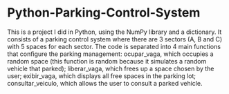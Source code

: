 # Python-Parking-Control-System
 
This is a project I did in Python, using the NumPy library and a dictionary. It consists of a parking control system where there are 3 sectors (A, B and C) with 5 spaces for each sector. The code is separated into 4 main functions that configure the parking management: ocupar_vaga, which occupies a random space (this function is random because it simulates a random vehicle that parked); liberar_vaga, which frees up a space chosen by the user; exibir_vaga, which displays all free spaces in the parking lot; consultar_veiculo, which allows the user to consult a parked vehicle.

